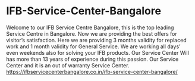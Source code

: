 # IFB-Service-Center-Bangalore
Welcome to our IFB Service Centre Bangalore, this is the top leading Service Centre in Bangalore. Now we are providing the best offers for visitor’s satisfaction. Here we are providing 3 months validity for replaced work and 1 month validity for General Service. We are working all days’ even weekends also for solving your IFB products. Our Service Center Will has more than 13 years of experience during this passion. Our Service Center and it is an out of warranty Service Center.        https://ifbservicecenterbangalore.co.in/ifb-service-center-bangalore/
